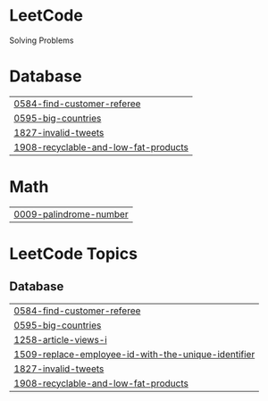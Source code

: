 # LeetCode
Solving Problems


# Database
|  |
| ------- |
| [0584-find-customer-referee](https://github.com/Hanumanthareddy884/Leedcode/tree/master/0584-find-customer-referee) |
| [0595-big-countries](https://github.com/Hanumanthareddy884/Leedcode/tree/master/0595-big-countries) |
| [1827-invalid-tweets](https://github.com/Hanumanthareddy884/Leedcode/tree/master/1827-invalid-tweets) |
| [1908-recyclable-and-low-fat-products](https://github.com/Hanumanthareddy884/Leedcode/tree/master/1908-recyclable-and-low-fat-products) |
# Math
|  |
| ------- |
| [0009-palindrome-number](https://github.com/Hanumanthareddy884/Leedcode/tree/master/0009-palindrome-number) |
<!---LeetCode Topics Start-->
# LeetCode Topics
## Database
|  |
| ------- |
| [0584-find-customer-referee](https://github.com/Hanumanthareddy884/Leedcode/tree/master/0584-find-customer-referee) |
| [0595-big-countries](https://github.com/Hanumanthareddy884/Leedcode/tree/master/0595-big-countries) |
| [1258-article-views-i](https://github.com/Hanumanthareddy884/Leedcode/tree/master/1258-article-views-i) |
| [1509-replace-employee-id-with-the-unique-identifier](https://github.com/Hanumanthareddy884/Leedcode/tree/master/1509-replace-employee-id-with-the-unique-identifier) |
| [1827-invalid-tweets](https://github.com/Hanumanthareddy884/Leedcode/tree/master/1827-invalid-tweets) |
| [1908-recyclable-and-low-fat-products](https://github.com/Hanumanthareddy884/Leedcode/tree/master/1908-recyclable-and-low-fat-products) |
<!---LeetCode Topics End-->